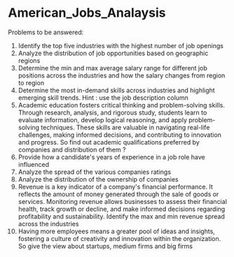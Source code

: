 # American_Jobs_Analaysis
Problems to be answered:
1. Identify the top five industries with the highest number of job openings
2. Analyze the distribution of job opportunities based on geographic regions
3. Determine the min and max average salary range for different job positions across the
industries and how the salary changes from region to region
4. Determine the most in-demand skills across industries and highlight emerging skill
trends. Hint : use the job description column
5. Academic education fosters critical thinking and problem-solving skills. Through
research, analysis, and rigorous study, students learn to evaluate information, develop
logical reasoning, and apply problem-solving techniques. These skills are valuable in
navigating real-life challenges, making informed decisions, and contributing to innovation
and progress. So find out academic qualifications preferred by companies and
distribution of them ?
6. Provide how a candidate's years of experience in a job role have influenced
7. Analyze the spread of the various companies ratings
8. Analyze the distribution of the ownership of companies
9. Revenue is a key indicator of a company's financial performance. It reflects the amount
of money generated through the sale of goods or services. Monitoring revenue allows
businesses to assess their financial health, track growth or decline, and make informed
decisions regarding profitability and sustainability. Identify the max and min revenue
spread across the industries
10. Having more employees means a greater pool of ideas and insights, fostering a culture
of creativity and innovation within the organization. So give the view about startups,
medium firms and big firms
